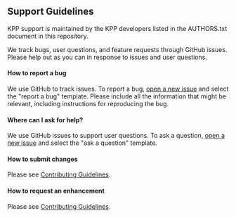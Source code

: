 ## Support Guidelines

KPP support is maintained by the KPP developers listed in the
AUTHORS.txt document in this repository.

We track bugs, user questions, and feature requests through GitHub issues.
Please help out as you can in response to issues and user questions.

#### How to report a bug
We use GitHub to track issues. To report a bug, [open a new
issue](https://github.com/KineticPreProcessor/KPP/issues/new/choose)
and select the "report a bug" template.  Please include all the
information that might be relevant, including instructions for
reproducing the bug.

#### Where can I ask for help?
We use GitHub issues to support user questions. To ask a question,
[open a new
issue](https://github.com/KineticPreProcessor/KPP/issues/new/choose)
and select the "ask a question" template.

#### How to submit changes
Please see [Contributing
Guidelines](https://github.com/KineticPreProcessor/KPP/blob/main/CONTRIBUTING.md).

#### How to request an enhancement
Please see [Contributing
Guidelines](https://github.com/KineticPreProcessor/KPP/blob/main/CONTRIBUTING.md).
